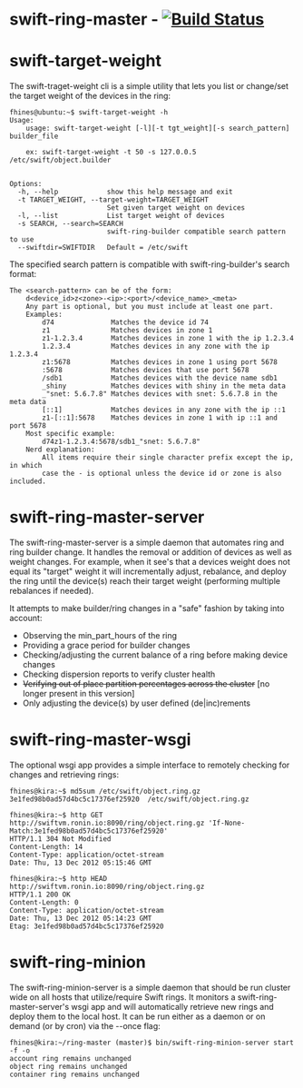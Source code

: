 # swift-ring-master - [![Build Status](https://travis-ci.org/pandemicsyn/swift-ring-master.png?branch=master)](https://travis-ci.org/pandemicsyn/swift-ring-master)

swift-target-weight
===================

The swift-traget-weight cli is a simple utility that lets you list or change/set the
target weight of the devices in the ring:

    fhines@ubuntu:~$ swift-target-weight -h
    Usage:
        usage: swift-target-weight [-l][-t tgt_weight][-s search_pattern] builder_file

        ex: swift-target-weight -t 50 -s 127.0.0.5 /etc/swift/object.builder


    Options:
      -h, --help            show this help message and exit
      -t TARGET_WEIGHT, --target-weight=TARGET_WEIGHT
                            Set given target weight on devices
      -l, --list            List target weight of devices
      -s SEARCH, --search=SEARCH
                            swift-ring-builder compatible search pattern to use
      --swiftdir=SWIFTDIR   Default = /etc/swift

The specified search pattern is compatible with swift-ring-builder's search format:

    The <search-pattern> can be of the form:
        d<device_id>z<zone>-<ip>:<port>/<device_name>_<meta>
        Any part is optional, but you must include at least one part.
        Examples:
            d74              Matches the device id 74
            z1               Matches devices in zone 1
            z1-1.2.3.4       Matches devices in zone 1 with the ip 1.2.3.4
            1.2.3.4          Matches devices in any zone with the ip 1.2.3.4
            z1:5678          Matches devices in zone 1 using port 5678
            :5678            Matches devices that use port 5678
            /sdb1            Matches devices with the device name sdb1
            _shiny           Matches devices with shiny in the meta data
            _"snet: 5.6.7.8" Matches devices with snet: 5.6.7.8 in the meta data
            [::1]            Matches devices in any zone with the ip ::1
            z1-[::1]:5678    Matches devices in zone 1 with ip ::1 and port 5678
        Most specific example:
            d74z1-1.2.3.4:5678/sdb1_"snet: 5.6.7.8"
        Nerd explanation:
            All items require their single character prefix except the ip, in which
            case the - is optional unless the device id or zone is also included.

swift-ring-master-server
========================

The swift-ring-master-server is a simple daemon that automates ring and ring
builder change. It handles the removal or addition of devices as well as weight changes. 
For example, when it see's that a devices weight does not equal its "target" weight it 
will incrementally adjust, rebalance, and deploy the ring until the device(s) reach their
target weight (performing multiple rebalances if needed).

It attempts to make builder/ring changes in a "safe" fashion by taking
into account:

- Observing the min_part_hours of the ring
- Providing a grace period for builder changes 
- Checking/adjusting the current balance of a ring before making device changes
- Checking dispersion reports to verify cluster health
- ~~Verifying out of place partition percentages across the cluster~~ [no longer present in this version]
- Only adjusting the device(s) by user defined (de|inc)rements

swift-ring-master-wsgi
======================

The optional wsgi app provides a simple interface to remotely checking for changes and retrieving rings:

    fhines@kira:~$ md5sum /etc/swift/object.ring.gz 
    3e1fed98b0ad57d4bc5c17376ef25920  /etc/swift/object.ring.gz

    fhines@kira:~$ http GET http://swiftvm.ronin.io:8090/ring/object.ring.gz 'If-None-Match:3e1fed98b0ad57d4bc5c17376ef25920'
    HTTP/1.1 304 Not Modified
    Content-Length: 14
    Content-Type: application/octet-stream
    Date: Thu, 13 Dec 2012 05:15:46 GMT

    fhines@kira:~$ http HEAD http://swiftvm.ronin.io:8090/ring/object.ring.gz
    HTTP/1.1 200 OK
    Content-Length: 0
    Content-Type: application/octet-stream
    Date: Thu, 13 Dec 2012 05:14:23 GMT
    Etag: 3e1fed98b0ad57d4bc5c17376ef25920

swift-ring-minion
=================

The swift-ring-minion-server is a simple daemon that should be run cluster
wide on all hosts that utilize/require Swift rings. It monitors a
swift-ring-master-server's wsgi app and will automatically retrieve new rings
and deploy them to the local host. It can be run either as a daemon or on demand
(or by cron) via the --once flag:

    fhines@kira:~/ring-master (master)$ bin/swift-ring-minion-server start -f -o
    account ring remains unchanged
    object ring remains unchanged
    container ring remains unchanged
